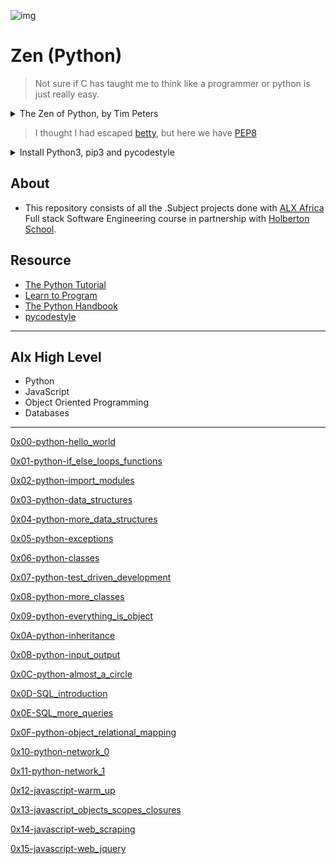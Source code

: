 ![img](https://assets.imaginablefutures.com/media/images/ALX_Logo.max-200x150.png)

# Zen (Python) 

>Not sure if C has taught me to think like a programmer or python is just really easy.

<details>
<summary>The Zen of Python, by Tim Peters</summary>
<br>
Beautiful is better than ugly.<br>
Explicit is better than implicit.<br>
Simple is better than complex.<br>
Complex is better than complicated.<br>
Flat is better than nested.<br>
Sparse is better than dense.<br>
Readability counts.<br>
Special cases aren't special enough to break the rules.<br>
Although practicality beats purity.<br>
Errors should never pass silently.<br>
Unless explicitly silenced.<br>
In the face of ambiguity, refuse the temptation to guess.<br>
There should be one-- and preferably only one --obvious way to do it.<br>
Although that way may not be obvious at first unless you're Dutch.<br>
Now is better than never.<br>
Although never is often better than *right* now.<br>
If the implementation is hard to explain, it's a bad idea.<br>
If the implementation is easy to explain, it may be a good idea.<br>
Namespaces are one honking great idea -- let's do more of those!

</details>

>I thought I had escaped [betty](https://github.com/holbertonschool/Betty), but here we have [PEP8](https://www.python.org/dev/peps/pep-0008/)

<details>
<summary> Install Python3, pip3 and pycodestyle</summary>

- Pycodestyle is now the new standard of Python style code.

<pre>$ sudo apt-get install python3 python3-pip<br>$ pip install pycodestyle</pre>

- Confirm you have the right version.

<pre>$ pycodestyle --version<br>$</pre>

</details>

## About

- This repository consists of all the .Subject projects done with [ALX Africa](https://www.alxafrica.com/) Full stack Software Engineering course in partnership with [Holberton School](https://www.holbertonschool.com/).


## Resource

- [The Python Tutorial](https://docs.python.org/3/tutorial/index.html)
- [Learn to Program](https://www.youtube.com/playlist?list=PLGLfVvz_LVvTn3cK5e6LjhgGiSeVlIRwt)
- [The Python Handbook](https://www.freecodecamp.org/news/the-python-handbook/)
- [pycodestyle](https://pypi.org/project/pycodestyle/)

---

## Alx High Level

* Python
* JavaScript
* Object Oriented Programming
* Databases

---

[0x00-python-hello_world](./0x00-python-hello_world)

[0x01-python-if_else_loops_functions](./0x01-python-if_else_loops_functions)

[0x02-python-import_modules](./0x02-python-import_modules)

[0x03-python-data_structures](./0x03-python-data_structures)

[0x04-python-more_data_structures](./0x04-python-more_data_structures)

[0x05-python-exceptions](./0x05-python-exceptions)

[0x06-python-classes](./0x06-python-classes)

[0x07-python-test_driven_development](./0x07-python-test_driven_development)

[0x08-python-more_classes](./0x08-python-more_classes)

[0x09-python-everything_is_object](./0x09-python-everything_is_object)

[0x0A-python-inheritance](./0x0A-python-inheritance)

[0x0B-python-input_output](./0x0B-python-input_output)

[0x0C-python-almost_a_circle](./0x0C-python-almost_a_circle)

[0x0D-SQL_introduction](./0x0D-SQL_introduction)

[0x0E-SQL_more_queries](./0x0E-SQL_more_queries)

[0x0F-python-object_relational_mapping](./0x0F-python-object_relational_mapping)

[0x10-python-network_0](./0x10-python-network_0)

[0x11-python-network_1](./0x11-python-network_1)

[0x12-javascript-warm_up](./0x12-javascript-warm_up)

[0x13-javascript_objects_scopes_closures](./0x13-javascript_objects_scopes_closures)

[0x14-javascript-web_scraping](./0x14-javascript-web_scraping)

[0x15-javascript-web_jquery](./0x15-javascript-web_jquery)
